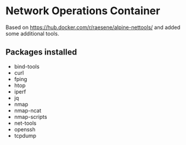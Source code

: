 # Network Operations Container

Based on https://hub.docker.com/r/raesene/alpine-nettools/ and added some additional tools.

## Packages installed
- bind-tools
- curl
- fping
- htop
- iperf
- jq
- nmap
- nmap-ncat
- nmap-scripts
- net-tools
- openssh
- tcpdump
